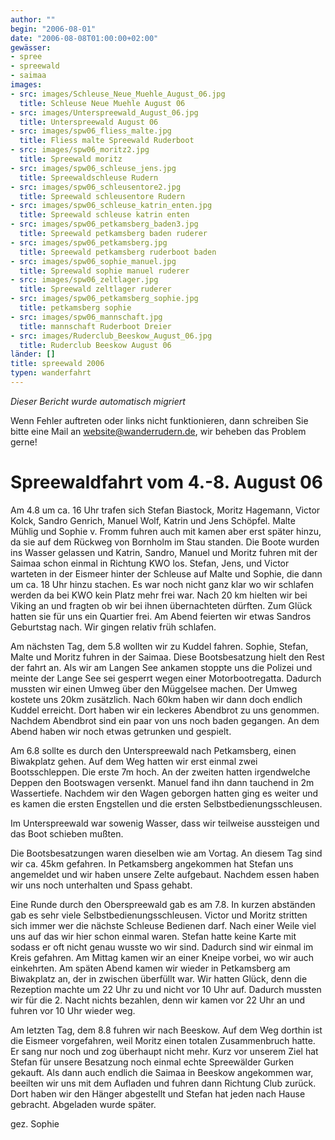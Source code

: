 ```yaml
---
author: ""
begin: "2006-08-01"
date: "2006-08-08T01:00:00+02:00"
gewässer:
- spree
- spreewald
- saimaa
images:
- src: images/Schleuse_Neue_Muehle_August_06.jpg
  title: Schleuse Neue Muehle August 06
- src: images/Unterspreewald_August_06.jpg
  title: Unterspreewald August 06
- src: images/spw06_fliess_malte.jpg
  title: Fliess malte Spreewald Ruderboot
- src: images/spw06_moritz2.jpg
  title: Spreewald moritz
- src: images/spw06_schleuse_jens.jpg
  title: Spreewaldschleuse Rudern
- src: images/spw06_schleusentore2.jpg
  title: Spreewald schleusentore Rudern
- src: images/spw06_schleuse_katrin_enten.jpg
  title: Spreewald schleuse katrin enten
- src: images/spw06_petkamsberg_baden3.jpg
  title: Spreewald petkamsberg baden ruderer
- src: images/spw06_petkamsberg.jpg
  title: Spreewald petkamsberg ruderboot baden
- src: images/spw06_sophie_manuel.jpg
  title: Spreewald sophie manuel ruderer
- src: images/spw06_zeltlager.jpg
  title: Spreewald zeltlager ruderer
- src: images/spw06_petkamsberg_sophie.jpg
  title: petkamsberg sophie
- src: images/spw06_mannschaft.jpg
  title: mannschaft Ruderboot Dreier
- src: images/Ruderclub_Beeskow_August_06.jpg
  title: Ruderclub Beeskow August 06
länder: []
title: spreewald 2006
typen: wanderfahrt
---
```



*Dieser Bericht wurde automatisch migriert*

Wenn Fehler auftreten oder links nicht funktionieren, dann schreiben Sie bitte eine Mail an website@wanderrudern.de, wir beheben das Problem gerne!



# Spreewaldfahrt vom 4.-8. August 06


Am 4.8 um ca. 16 Uhr trafen sich Stefan Biastock, Moritz Hagemann, Victor Kolck, Sandro Genrich, Manuel Wolf, Katrin und Jens Schöpfel. Malte Mühlig und Sophie v. Fromm fuhren auch mit kamen aber erst später hinzu, da sie auf dem Rückweg von Bornholm im Stau standen. Die Boote wurden ins Wasser gelassen und Katrin, Sandro, Manuel und Moritz fuhren mit der Saimaa schon einmal in Richtung KWO los. Stefan, Jens, und Victor warteten in der Eismeer hinter der Schleuse auf Malte und Sophie, die dann um ca. 18 Uhr hinzu stachen. Es war noch nicht ganz klar wo wir schlafen werden da bei KWO kein Platz mehr frei war. Nach 20 km hielten wir bei Viking an und fragten ob wir bei ihnen übernachteten dürften. Zum Glück hatten sie für uns ein Quartier frei. Am Abend feierten wir etwas Sandros Geburtstag nach. Wir gingen relativ früh schlafen.

Am nächsten Tag, dem 5.8 wollten wir zu Kuddel fahren. Sophie, Stefan, Malte und Moritz fuhren in der Saimaa. Diese Bootsbesatzung hielt den Rest der fahrt an. Als wir am Langen See ankamen stoppte uns die Polizei und meinte der Lange See sei gesperrt wegen einer Motorbootregatta. Dadurch mussten wir einen Umweg über den Müggelsee machen. Der Umweg kostete uns 20km zusätzlich. Nach 60km haben wir dann doch endlich Kuddel erreicht. Dort haben wir ein leckeres Abendbrot zu uns genommen. Nachdem Abendbrot sind ein paar von uns noch baden gegangen. An dem Abend haben wir noch etwas getrunken und gespielt.

Am 6.8 sollte es durch den Unterspreewald nach Petkamsberg, einen Biwakplatz gehen. Auf dem Weg hatten wir erst einmal zwei Bootsschleppen. Die erste 7m hoch. An der zweiten hatten irgendwelche Deppen den Bootswagen versenkt. Manuel fand ihn dann tauchend in 2m Wassertiefe. Nachdem wir den Wagen geborgen hatten ging es weiter und es kamen die ersten Engstellen und die ersten Selbstbedienungsschleusen.

Im Unterspreewald war sowenig Wasser, dass wir teilweise aussteigen und das Boot schieben mußten.

Die Bootsbesatzungen waren dieselben wie am Vortag. An diesem Tag sind wir ca. 45km gefahren. In Petkamsberg angekommen hat Stefan uns angemeldet und wir haben unsere Zelte aufgebaut. Nachdem essen haben wir uns noch unterhalten und Spass gehabt.

Eine Runde durch den Oberspreewald gab es am 7.8. In kurzen abständen gab es sehr viele Selbstbedienungsschleusen. Victor und Moritz stritten sich immer wer die nächste Schleuse Bedienen darf. Nach einer Weile viel uns auf das wir hier schon einmal waren. Stefan hatte keine Karte mit sodass er oft nicht genau wusste wo wir sind. Dadurch sind wir einmal im Kreis gefahren. Am Mittag kamen wir an einer Kneipe vorbei, wo wir auch einkehrten. Am späten Abend kamen wir wieder in Petkamsberg am Biwakplatz an, der in zwischen überfüllt war. Wir hatten Glück, denn die Rezeption machte um 22 Uhr zu und nicht vor 10 Uhr auf. Dadurch mussten wir für die 2. Nacht nichts bezahlen, denn wir kamen vor 22 Uhr an und fuhren vor 10 Uhr wieder weg.

Am letzten Tag, dem 8.8 fuhren wir nach Beeskow. Auf dem Weg dorthin ist die Eismeer vorgefahren, weil Moritz einen totalen Zusammenbruch hatte. Er sang nur noch und zog überhaupt nicht mehr. Kurz vor unserem Ziel hat Stefan für unsere Besatzung noch einmal echte Spreewälder Gurken gekauft. Als dann auch endlich die Saimaa in Beeskow angekommen war, beeilten wir uns mit dem Aufladen und fuhren dann Richtung Club zurück. Dort haben wir den Hänger abgestellt und Stefan hat jeden nach Hause gebracht. Abgeladen wurde später.

gez. Sophie
